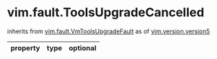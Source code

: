 vim.fault.ToolsUpgradeCancelled
===============================
inherits from [vim.fault.VmToolsUpgradeFault](docs/vim.fault.VmToolsUpgradeFault.md)
as of [vim.version.version5](docs/vim.version.md)

| property | type | optional |
|:---------|:-----|:---------|
